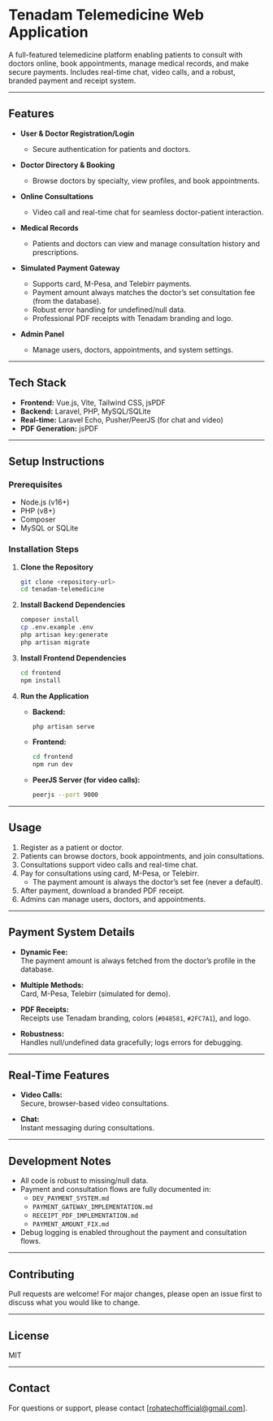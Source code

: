 # Tenadam Telemedicine Web Application

A full-featured telemedicine platform enabling patients to consult with doctors online, book appointments, manage medical records, and make secure payments. Includes real-time chat, video calls, and a robust, branded payment and receipt system.

---

## Features

- **User & Doctor Registration/Login**
  - Secure authentication for patients and doctors.

- **Doctor Directory & Booking**
  - Browse doctors by specialty, view profiles, and book appointments.

- **Online Consultations**
  - Video call and real-time chat for seamless doctor-patient interaction.

- **Medical Records**
  - Patients and doctors can view and manage consultation history and prescriptions.

- **Simulated Payment Gateway**
  - Supports card, M-Pesa, and Telebirr payments.
  - Payment amount always matches the doctor’s set consultation fee (from the database).
  - Robust error handling for undefined/null data.
  - Professional PDF receipts with Tenadam branding and logo.

- **Admin Panel**
  - Manage users, doctors, appointments, and system settings.

---

## Tech Stack

- **Frontend:** Vue.js, Vite, Tailwind CSS, jsPDF
- **Backend:** Laravel, PHP, MySQL/SQLite
- **Real-time:** Laravel Echo, Pusher/PeerJS (for chat and video)
- **PDF Generation:** jsPDF

---

## Setup Instructions

### Prerequisites

- Node.js (v16+)
- PHP (v8+)
- Composer
- MySQL or SQLite

### Installation Steps

1. **Clone the Repository**
    ```bash
    git clone <repository-url>
    cd tenadam-telemedicine
    ```

2. **Install Backend Dependencies**
    ```bash
    composer install
    cp .env.example .env
    php artisan key:generate
    php artisan migrate
    ```

3. **Install Frontend Dependencies**
    ```bash
    cd frontend
    npm install
    ```

4. **Run the Application**

    - **Backend:**  
      ```bash
      php artisan serve
      ```

    - **Frontend:**  
      ```bash
      cd frontend
      npm run dev
      ```

    - **PeerJS Server (for video calls):**  
      ```bash
      peerjs --port 9000
      ```

---

## Usage

1. Register as a patient or doctor.
2. Patients can browse doctors, book appointments, and join consultations.
3. Consultations support video calls and real-time chat.
4. Pay for consultations using card, M-Pesa, or Telebirr.
   - The payment amount is always the doctor’s set fee (never a default).
5. After payment, download a branded PDF receipt.
6. Admins can manage users, doctors, and appointments.

---

## Payment System Details

- **Dynamic Fee:**  
  The payment amount is always fetched from the doctor’s profile in the database.

- **Multiple Methods:**  
  Card, M-Pesa, Telebirr (simulated for demo).

- **PDF Receipts:**  
  Receipts use Tenadam branding, colors (`#048581`, `#2FC7A1`), and logo.

- **Robustness:**  
  Handles null/undefined data gracefully; logs errors for debugging.

---

## Real-Time Features

- **Video Calls:**  
  Secure, browser-based video consultations.

- **Chat:**  
  Instant messaging during consultations.

---

## Development Notes

- All code is robust to missing/null data.
- Payment and consultation flows are fully documented in:
  - `DEV_PAYMENT_SYSTEM.md`
  - `PAYMENT_GATEWAY_IMPLEMENTATION.md`
  - `RECEIPT_PDF_IMPLEMENTATION.md`
  - `PAYMENT_AMOUNT_FIX.md`
- Debug logging is enabled throughout the payment and consultation flows.

---

## Contributing

Pull requests are welcome! For major changes, please open an issue first to discuss what you would like to change.

---

## License

MIT

---

## Contact

For questions or support, please contact [rohatechofficial@gmail.com].
